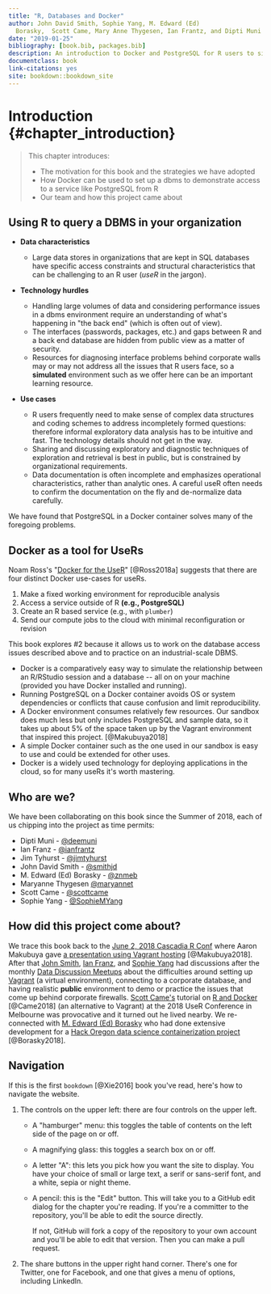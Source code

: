 ```yaml
---
title: "R, Databases and Docker"
author: John David Smith, Sophie Yang, M. Edward (Ed) 
  Borasky,  Scott Came, Mary Anne Thygesen, Ian Frantz, and Dipti Muni
date: "2019-01-25"
bibliography: [book.bib, packages.bib]
description: An introduction to Docker and PostgreSQL for R users to simulate use cases behind corporate walls.
documentclass: book
link-citations: yes
site: bookdown::bookdown_site
---
```


# Introduction {#chapter_introduction}

> This chapter introduces:
> 
> * The motivation for this book and the strategies we have adopted
> * How Docker can be used to set up a dbms to demonstrate access to a service like PostgreSQL from R
> * Our team and how this project came about

## Using R to query a DBMS in your organization

* **Data characteristics**
  * Large data stores in organizations that are kept in SQL databases have specific access constraints and structural characteristics that can be challenging to an R user (*useR* in the jargon).  

* **Technology hurdles**
  * Handling large volumes of data and considering performance issues in a dbms environment require an understanding of what's happening in "the back end" (which is often out of view).
  * The interfaces (passwords, packages, etc.) and gaps between R and a back end database are hidden from public view as a matter of security.
  * Resources for diagnosing interface problems behind corporate walls may or may not address all the issues that R users face, so a **simulated** environment such as we offer here can be an important learning resource.

* **Use cases**
  * R users frequently need to make sense of complex data structures and coding schemes to address incompletely formed questions: therefore informal exploratory data analysis has to be intuitive and fast. The technology details should not get in the way.
  * Sharing and discussing exploratory and diagnostic techniques of exploration and retrieval is best in public, but is constrained by organizational requirements.
  * Data documentation is often incomplete and emphasizes operational characteristics, rather than analytic ones.  A careful useR often needs to confirm the documentation on the fly and de-normalize data carefully.

We have found that PostgreSQL in a Docker container solves many of the foregoing problems.

## Docker as a tool for UseRs

Noam Ross's "[Docker for the UseR](https://nyhackr.blob.core.windows.net/presentations/Docker-for-the-UseR_Noam-Ross.pdf)" [@Ross2018a] suggests that there are four distinct Docker use-cases for useRs.  

1. Make a fixed working environment for reproducible analysis
2. Access a service outside of R **(e.g., PostgreSQL)**
3. Create an R based service (e.g., with `plumber`)
4. Send our compute jobs to the cloud with minimal reconfiguration or revision

This book explores #2 because it allows us to work on the database access issues described above and to practice on an industrial-scale DBMS.  

* Docker is a comparatively easy way to simulate the relationship between an R/RStudio session and a database -- all on on your machine (provided you have Docker installed and running). 
* Running PostgreSQL on a Docker container avoids OS or system dependencies or conflicts that cause confusion and limit reproducibility. 
* A Docker environment consumes relatively few resources.  Our sandbox does much less but only includes PostgreSQL and sample data, so it takes up about 5% of the space taken up by the Vagrant environment that inspired this project. [@Makubuya2018]
* A simple Docker container such as the one used in our sandbox is easy to use and could be extended for other uses.
* Docker is a widely used technology for deploying applications in the cloud, so for many useRs it's worth mastering.

## Who are we?

We have been collaborating on this book since the Summer of 2018, each of us chipping into the project as time permits:

* Dipti Muni - [\@deemuni](https://github.com/deemuni)
* Ian Franz - [\@ianfrantz](https://github.com/ianfrantz)
* Jim Tyhurst - [\@jimtyhurst](https://github.com/jimtyhurst)
* John David Smith - [\@smithjd](https://github.com/smithjd)
* M. Edward (Ed) Borasky - [\@znmeb](https://github.com/znmeb)
* Maryanne Thygesen [\@maryannet](https://github.com/maryannet)
* Scott Came - [\@scottcame](https://github.com/scottcame)
* Sophie Yang - [\@SophieMYang](https://github.com/SophieMYang)

## How did this project come about?

We trace this book back to the [June 2, 2018 Cascadia R Conf](https://cascadiarconf.com/) where Aaron Makubuya gave [a presentation using Vagrant hosting](https://github.com/Cascadia-R/Using_R_With_Databases) [@Makubuya2018].  After that [John Smith](https://github.com/smithjd), [Ian Franz](https://github.com/ianfrantz), and [Sophie Yang](https://github.com/SophieMYang) had discussions after the monthly [Data Discussion Meetups](https://www.meetup.com/Portland-Data-Science-Group/events/fxvhbnywmbgb/) about the difficulties around setting up [Vagrant](https://www.vagrantup.com/) (a virtual environment), connecting to a corporate database, and having realistic **public** environment to demo or practice the issues that come up behind corporate firewalls. [Scott Came's](https://github.com/scottcame) tutorial on [R and Docker](http://www.cascadia-analytics.com/2018/07/21/docker-r-p1.html) [@Came2018] (an alternative to Vagrant) at the 2018 UseR Conference in Melbourne was provocative and it turned out he lived nearby.  We re-connected with [M. Edward (Ed) Borasky](https://github.com/znmeb) who had done extensive development for a [Hack Oregon data science containerization project](https://github.com/hackoregon/data-science-pet-containers) [@Borasky2018].

## Navigation
If this is the first `bookdown` [@Xie2016] book you've read, here's how to navigate the website.

1. The controls on the upper left: there are four controls on the upper left.

    * A "hamburger" menu: this toggles the table of contents on the left side of the page on or off.
    * A magnifying glass: this toggles a search box on or off.
    * A letter "A": this lets you pick how you want the site to display. You have your choice of small or large text, a serif or sans-serif font, and a white, sepia or night theme.
    * A pencil: this is the "Edit" button. This will take you to a GitHub edit dialog for the chapter you're reading. If you're a committer to the repository, you'll be able to edit the source directly. 
    
        If not, GitHub will fork a copy of the repository to your own account and you'll be able to edit that version. Then you can make a pull request.
    
2. The share buttons in the upper right hand corner. There's one for Twitter, one for Facebook, and one that gives a menu of options, including LinkedIn.


